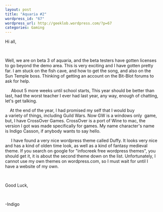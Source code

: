 ```yaml
--- 
layout: post
title: "Aquaria #2"
wordpress_id: "67"
wordpress_url: http://geeklob.wordpress.com/?p=67
categories: Gaming
---
```

Hi all,

 

Well, we are on beta 3 of aquaria, and the beta testers have gotten licenses  to go beyond the demo area. This is very exciting and I have gotten pretty far. I am stuck on the fish cave, and how to get the song, and also on the Sun Temple boss. Thinking of getting an account on the Bit-Blot forums to ask for help.

     About 5 more weeks until school starts, This year should be better than last, had the worst teacher I ever had last year, any way, enough of chatting, let's get talking.

    At the end of the year, I had promised my self that I would buy a variety of things, including Guild Wars. Now GW is a windows only  game, but, I have CrossOver Games. CrossOver is a port of Wine to mac, the version I got was made specifically for games. My name character's name is Indigo Casson, if anybody wants to say hello.

     I have found a very nice wordpress theme called Duffy. It looks very nice and has a kind of olden time look, as well as a kind of fantasy medieval theme. If you search on google for "infocreek free wordpress themes", you should get it, it is about the second theme down on the list. Unfortunately, I cannot use my own themes on wordpress.com, so I must wait for until I have a website of my own.

 

Good Luck,

 

-Indigo
